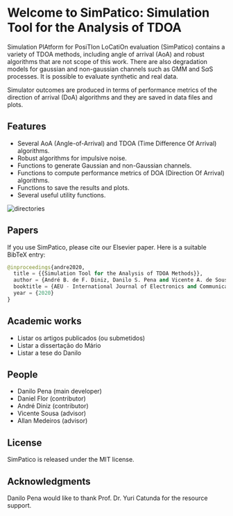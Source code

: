 # Welcome to SimPatico: Simulation Tool for the Analysis of TDOA
Simulation PlAtform for PosiTIon LoCatiOn evaluation (SimPatico) contains a variety of TDOA methods, including angle of arrival (AoA) and robust algorithms that are not scope of this work. There are also degradation models for gaussian and non-gaussian channels such as GMM and S$\alpha$S processes. It is possible to evaluate synthetic and real data.

Simulator outcomes are produced in terms of performance metrics of the direction of arrival (DoA) algorithms and they are saved in data files and plots.

## Features
- Several AoA (Angle-of-Arrival) and TDOA (Time Difference Of Arrival) algorithms.
- Robust algorithms for impulsive noise.
- Functions to generate Gaussian and non-Gaussian channels.
- Functions to compute performance metrics of DOA (Direction Of Arrival) algorithms.
- Functions to save the results and plots.
- Several useful utility functions.

![directories](https://i.ibb.co/71r6Cjc/direction-of-arrival-v0-3-0.png)

## Papers
If you use SimPatico, please cite our Elsevier paper. Here is a suitable BibTeX entry:

```python
@inproceedings{andre2020,
  title = {{Simulation Tool for the Analysis of TDOA Methods}},
  author = {André B. de F. Diniz, Danilo S. Pena and Vicente A. de Sousa Jr.}
  booktitle = {AEU - International Journal of Electronics and Communications},
  year = {2020}
}
```


## Academic works
- Listar os artigos publicados (ou submetidos)
- Listar a dissertação do Mário
- Listar a tese do Danilo

## People
- Danilo Pena (main developer)
- Daniel Flor (contributor)
- André Diniz (contributor)
- Vicente Sousa (advisor)
- Allan Medeiros (advisor)

## License
SimPatico is released under the MIT license.

## Acknowledgments
Danilo Pena would like to thank Prof. Dr. Yuri Catunda for the resource support.
